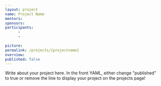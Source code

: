 ```yaml
---
layout: project
name: Project Name
mentors:
sponsors:
participants: 
      - 
      - 
      
picture:
permalink: /projects/{projectname}
overview: 
published: false
---
```


Write about your project here. 
In the front YAML, either change "published" to true or remove the 
line to display your project on the projects page!
